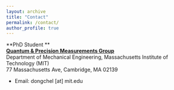 ```yaml
---
layout: archive
title: "Contact"
permalink: /contact/
author_profile: true
---
```

**PhD Student ** <br>
[<b>Quantum & Precision Measurements Group</b>](https://precision.mit.edu/) <br>
Department of Mechanical Engineering, Massachusetts Institute of Technology (MIT) <br>
77 Massachusetts Ave, Cambridge, MA 02139<br>


* Email: dongchel [at] mit.edu
